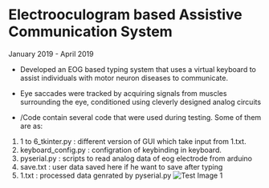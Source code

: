 # Electrooculogram based Assistive Communication System
January 2019 - April 2019

* Developed an EOG based typing system that uses a virtual keyboard to assist individuals with motor neuron diseases to  communicate.
* Eye saccades were tracked by acquiring signals from muscles surrounding the eye, conditioned using cleverly designed analog circuits

* /Code contain several code that were used during testing. Some of them are as:
1) 1 to 6_tkinter.py  : different version of GUI which take input from 1.txt.
2) keyboard_config.py : configration of keybinding in keyboard.
3) pyserial.py        : scripts to read analog data of eog electrode from arduino
4) save.txt           : user data saved here if he want to save after typing
5) 1.txt              : processed data genrated by pyserial.py
![Test Image 1](https://www.google.com/search?q=eog+electrode&sxsrf=ACYBGNRWshXfDRS5kR4BNp_9v65-pK_b0w:1568740044802&source=lnms&tbm=isch&sa=X&ved=0ahUKEwjB5fWIrNjkAhUHXn0KHejZDo0Q_AUIEigB&biw=1366&bih=637#imgrc=7MwP4rkbuE_jeM:)
